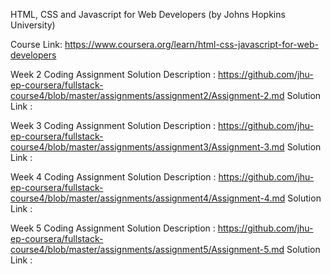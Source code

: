 HTML, CSS and Javascript for Web Developers (by Johns Hopkins University)

Course Link: https://www.coursera.org/learn/html-css-javascript-for-web-developers

Week 2 Coding Assignment Solution
Description : https://github.com/jhu-ep-coursera/fullstack-course4/blob/master/assignments/assignment2/Assignment-2.md Solution Link :

Week 3 Coding Assignment Solution
Description : https://github.com/jhu-ep-coursera/fullstack-course4/blob/master/assignments/assignment3/Assignment-3.md Solution Link :

Week 4 Coding Assignment Solution
Description : https://github.com/jhu-ep-coursera/fullstack-course4/blob/master/assignments/assignment4/Assignment-4.md Solution Link :

Week 5 Coding Assignment Solution
Description : https://github.com/jhu-ep-coursera/fullstack-course4/blob/master/assignments/assignment5/Assignment-5.md Solution Link :
